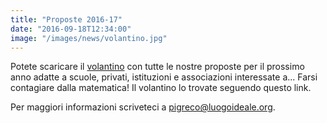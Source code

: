 ```yaml
---
title: "Proposte 2016-17"
date: "2016-09-18T12:34:00"
image: "/images/news/volantino.jpg"
---
```


Potete scaricare il [volantino][1] con tutte le nostre proposte per il prossimo anno
adatte a scuole, privati, istituzioni e associazioni interessate a... Farsi
contagiare dalla matematica! Il volantino lo trovate seguendo questo link.

Per maggiori informazioni scriveteci a [pigreco@luogoideale.org][2].

[1]: volantini/volantino_1617.pdf
[2]: mailto:pigreco@luogoideale.org
